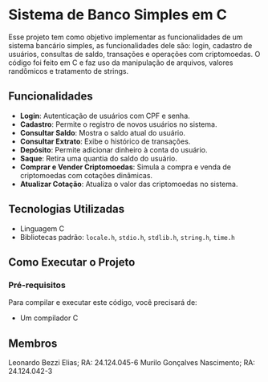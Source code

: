 # Sistema de Banco Simples em C

Esse projeto tem como objetivo implementar as funcionalidades de um sistema bancário simples, as funcionalidades dele são: login, cadastro de usuários, consultas de saldo, transações e operações com criptomoedas. O código foi feito em C e faz uso da manipulação de arquivos, valores randômicos e tratamento de strings.

## Funcionalidades

- **Login**: Autenticação de usuários com CPF e senha.
- **Cadastro**: Permite o registro de novos usuários no sistema.
- **Consultar Saldo**: Mostra o saldo atual do usuário.
- **Consultar Extrato**: Exibe o histórico de transações.
- **Depósito**: Permite adicionar dinheiro à conta do usuário.
- **Saque**: Retira uma quantia do saldo do usuário.
- **Comprar e Vender Criptomoedas**: Simula a compra e venda de criptomoedas com cotações dinâmicas.
- **Atualizar Cotação**: Atualiza o valor das criptomoedas no sistema.

## Tecnologias Utilizadas

- Linguagem C
- Bibliotecas padrão: `locale.h`, `stdio.h`, `stdlib.h`, `string.h`, `time.h`

## Como Executar o Projeto

### Pré-requisitos
Para compilar e executar este código, você precisará de:
- Um compilador C

## Membros

Leonardo Bezzi Elias; RA: 24.124.045-6
Murilo Gonçalves Nascimento; RA: 24.124.042-3
